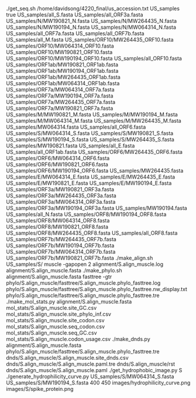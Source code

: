 ./get_seq.sh /home/davidsong/4220_final/us_accession.txt US_samples true
US_samples/all_S.fasta
US_samples/all_ORF3a.fasta
US_samples/N/MW190821_N.fasta
US_samples/N/MW264435_N.fasta
US_samples/N/MW190194_N.fasta
US_samples/N/MW064314_N.fasta
US_samples/all_ORF7a.fasta
US_samples/all_ORF7b.fasta
US_samples/all_M.fasta
US_samples/ORF10/MW264435_ORF10.fasta
US_samples/ORF10/MW064314_ORF10.fasta
US_samples/ORF10/MW190821_ORF10.fasta
US_samples/ORF10/MW190194_ORF10.fasta
US_samples/all_ORF10.fasta
US_samples/ORF1ab/MW190821_ORF1ab.fasta
US_samples/ORF1ab/MW190194_ORF1ab.fasta
US_samples/ORF1ab/MW264435_ORF1ab.fasta
US_samples/ORF1ab/MW064314_ORF1ab.fasta
US_samples/ORF7a/MW064314_ORF7a.fasta
US_samples/ORF7a/MW190194_ORF7a.fasta
US_samples/ORF7a/MW264435_ORF7a.fasta
US_samples/ORF7a/MW190821_ORF7a.fasta
US_samples/M/MW190821_M.fasta
US_samples/M/MW190194_M.fasta
US_samples/M/MW064314_M.fasta
US_samples/M/MW264435_M.fasta
US_samples/MW064314.fasta
US_samples/all_ORF6.fasta
US_samples/S/MW064314_S.fasta
US_samples/S/MW190821_S.fasta
US_samples/S/MW190194_S.fasta
US_samples/S/MW264435_S.fasta
US_samples/MW190821.fasta
US_samples/all_E.fasta
US_samples/all_ORF1ab.fasta
US_samples/ORF6/MW264435_ORF6.fasta
US_samples/ORF6/MW064314_ORF6.fasta
US_samples/ORF6/MW190821_ORF6.fasta
US_samples/ORF6/MW190194_ORF6.fasta
US_samples/MW264435.fasta
US_samples/E/MW064314_E.fasta
US_samples/E/MW264435_E.fasta
US_samples/E/MW190821_E.fasta
US_samples/E/MW190194_E.fasta
US_samples/ORF3a/MW190821_ORF3a.fasta
US_samples/ORF3a/MW264435_ORF3a.fasta
US_samples/ORF3a/MW064314_ORF3a.fasta
US_samples/ORF3a/MW190194_ORF3a.fasta
US_samples/MW190194.fasta
US_samples/all_N.fasta
US_samples/ORF8/MW190194_ORF8.fasta
US_samples/ORF8/MW064314_ORF8.fasta
US_samples/ORF8/MW190821_ORF8.fasta
US_samples/ORF8/MW264435_ORF8.fasta
US_samples/all_ORF8.fasta
US_samples/ORF7b/MW264435_ORF7b.fasta
US_samples/ORF7b/MW190194_ORF7b.fasta
US_samples/ORF7b/MW064314_ORF7b.fasta
US_samples/ORF7b/MW190821_ORF7b.fasta
./make_align.sh US_samples/S/ muscle -gapopen 2
alignment/S.align_muscle.log
alignment/S.align_muscle.fasta
./make_phylo.sh alignment/S.align_muscle.fasta fasttree -gtr
phylo/S.align_muscle/fasttree/S.align_muscle.phylo_fasttree.log
phylo/S.align_muscle/fasttree/S.align_muscle.phylo_fasttree.nw_display.txt
phylo/S.align_muscle/fasttree/S.align_muscle.phylo_fasttree.tre
./make_mol_stats.py alignment/S.align_muscle.fasta
mol_stats/S.align_muscle.site_GC.csv
mol_stats/S.align_muscle.site_phylo_inf.csv
mol_stats/S.align_muscle.site_codon.csv
mol_stats/S.align_muscle.seq_codon.csv
mol_stats/S.align_muscle.seq_GC.csv
mol_stats/S.align_muscle.codon_usage.csv
./make_dnds.py alignment/S.align_muscle.fasta phylo/S.align_muscle/fasttree/S.align_muscle.phylo_fasttree.tre
dnds/S.align_muscle/S.align_muscle.site_dnds.csv
dnds/S.align_muscle/S.align_muscle.paml.tre
dnds/S.align_muscle/rst
dnds/S.align_muscle/S.align_muscle.paml
./get_hydrophobic_image.py S
./generate_hydrophilicity_curve.py US_samples/S/MW064314_S.fasta US_samples/S/MW190194_S.fasta 400 450
images/hydrophilicity_curve.png
images/S/spike_protein.png

